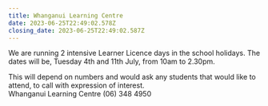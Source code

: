 ```yaml
---
title: Whanganui Learning Centre
date: 2023-06-25T22:49:02.578Z
closing_date: 2023-06-25T22:49:02.587Z
---
```

We are running 2 intensive Learner Licence days in the school holidays. The dates will be, Tuesday 4th and 11th July, from 10am to 2.30pm.

This will depend on numbers and would ask any students that would like to attend, to call with expression of interest.\
Whanganui Learning Centre (06) 348 4950